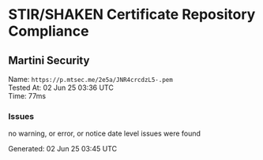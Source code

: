 # STIR/SHAKEN Certificate Repository Compliance

## Martini Security

Name: `https://p.mtsec.me/2e5a/JNR4crcdzL5-.pem`\
Tested At: 02 Jun 25 03:36 UTC\
Time: 77ms

### Issues

no warning, or error, or notice date level issues were found

Generated: 02 Jun 25 03:45 UTC